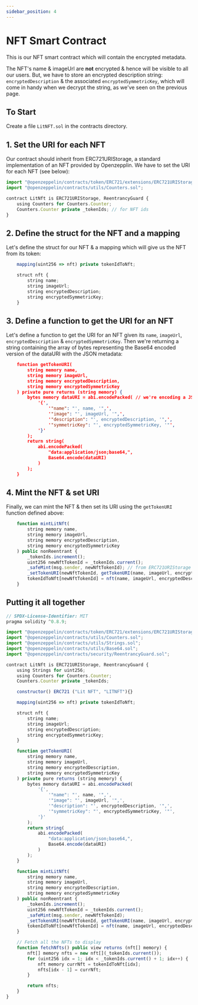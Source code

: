 ```yaml
---
sidebar_position: 4
---
```


# NFT Smart Contract

This is our NFT smart contract which will contain the encrypted metadata.

The NFT's name & imageUrl are **not** encrypted & hence will be visible to all our users. But, we have to store an encrypted description string: `encryptedDescription` & the associated `encryptedSymmetricKey`, which will come in handy when we decrypt the string, as we've seen on the previous page.

## To Start
Create a file `LitNFT.sol` in the contracts directory.

## 1. Set the URI for each NFT
Our contract should inherit from ERC721URIStorage, a standard implementation of an NFT provided by Openzepplin. We have to set the URI for each NFT (see below):
```js
import "@openzeppelin/contracts/token/ERC721/extensions/ERC721URIStorage.sol";
import "@openzeppelin/contracts/utils/Counters.sol";

contract LitNft is ERC721URIStorage, ReentrancyGuard {
    using Counters for Counters.Counter;
    Counters.Counter private _tokenIds; // for NFT ids
}
```

## 2. Define the struct for the NFT and a mapping
Let's define the struct for our NFT & a mapping which will give us the NFT from its token:
```js
    mapping(uint256 => nft) private tokenIdToNft;

    struct nft {
        string name;
        string imageUrl;
        string encryptedDescription;
        string encryptedSymmetricKey;
    }
```

## 3. Define a function to get the URI for an NFT
Let's define a function to get the URI for an NFT given its `name`, `imageUrl`, `encryptedDescription` & `encryptedSymmetricKey`. Then we're returning a string containing the array of bytes representing the Base64 encoded version of the dataURI with the JSON metadata:
```json
    function getTokenURI(
        string memory name,
        string memory imageUrl,
        string memory encryptedDescription,
        string memory encryptedSymmetricKey
    ) private pure returns (string memory) {
        bytes memory dataURI = abi.encodePacked( // we're encoding a JSON
            '{',
                '"name": "', name, '",',
                '"image": "', imageUrl, '",',
                '"description": "', encryptedDescription, '",',
                '"symmetricKey": "', encryptedSymmetricKey, '"',
            '}'
        );
        return string(
            abi.encodePacked(
                "data:application/json;base64,",
                Base64.encode(dataURI)
            )
        );
    }
```

## 4. Mint the NFT & set URI
Finally, we can mint the NFT & then set its URI using the `getTokenURI` function defined above:
```js
    function mintLitNft(
        string memory name,
        string memory imageUrl,
        string memory encryptedDescription,
        string memory encryptedSymmetricKey
    ) public nonReentrant {
        _tokenIds.increment();
        uint256 newNftTokenId = _tokenIds.current();
        _safeMint(msg.sender, newNftTokenId); // from ERC721URIStorage
        _setTokenURI(newNftTokenId, getTokenURI(name, imageUrl, encryptedDescription, encryptedSymmetricKey));
        tokenIdToNft[newNftTokenId] = nft(name, imageUrl, encryptedDescription, encryptedSymmetricKey); // using our struct defined above
    }
```

## Putting it all together
```js
// SPDX-License-Identifier: MIT
pragma solidity ^0.8.9;

import "@openzeppelin/contracts/token/ERC721/extensions/ERC721URIStorage.sol";
import "@openzeppelin/contracts/utils/Counters.sol";
import "@openzeppelin/contracts/utils/Strings.sol";
import "@openzeppelin/contracts/utils/Base64.sol";
import "@openzeppelin/contracts/security/ReentrancyGuard.sol";

contract LitNft is ERC721URIStorage, ReentrancyGuard {
    using Strings for uint256;
    using Counters for Counters.Counter;
    Counters.Counter private _tokenIds;

    constructor() ERC721 ("Lit NFT", "LITNFT"){}

    mapping(uint256 => nft) private tokenIdToNft;

    struct nft {
        string name;
        string imageUrl;
        string encryptedDescription;
        string encryptedSymmetricKey;
    }

    function getTokenURI(
        string memory name,
        string memory imageUrl,
        string memory encryptedDescription,
        string memory encryptedSymmetricKey
    ) private pure returns (string memory) {
        bytes memory dataURI = abi.encodePacked(
            '{',
                '"name": "', name, '",',
                '"image": "', imageUrl, '",',
                '"description": "', encryptedDescription, '",',
                '"symmetricKey": "', encryptedSymmetricKey, '"',
            '}'
        );
        return string(
            abi.encodePacked(
                "data:application/json;base64,",
                Base64.encode(dataURI)
            )
        );
    }

    function mintLitNft(
        string memory name,
        string memory imageUrl,
        string memory encryptedDescription,
        string memory encryptedSymmetricKey
    ) public nonReentrant {
        _tokenIds.increment();
        uint256 newNftTokenId = _tokenIds.current();
        _safeMint(msg.sender, newNftTokenId);
        _setTokenURI(newNftTokenId, getTokenURI(name, imageUrl, encryptedDescription, encryptedSymmetricKey));
        tokenIdToNft[newNftTokenId] = nft(name, imageUrl, encryptedDescription, encryptedSymmetricKey);
    }

    // Fetch all the NFTs to display
    function fetchNfts() public view returns (nft[] memory) {
        nft[] memory nfts = new nft[](_tokenIds.current());
        for (uint256 idx = 1; idx < _tokenIds.current() + 1; idx++) {
            nft memory currNft = tokenIdToNft[idx];
            nfts[idx - 1] = currNft;
        }

        return nfts;
    }
}
```
